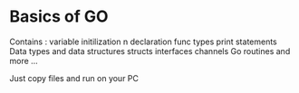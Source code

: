 # Basics of GO

Contains :
variable initilization n declaration
func types
print statements
Data types and data structures
structs
interfaces
channels
Go routines
and more ...

Just copy files and run on your PC

